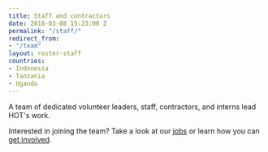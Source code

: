 ```yaml
---
title: Staff and contractors
date: 2018-03-08 15:23:00 Z
permalink: "/staff/"
redirect_from:
- "/team"
layout: roster-staff
countries:
- Indonesia
- Tanzania
- Uganda
---
```


A team of dedicated volunteer leaders, staff, contractors, and interns lead HOT's work.

Interested in joining the team? Take a look at our [jobs](/jobs) or learn how you can [get involved](/get-involved).
